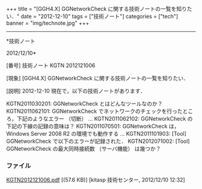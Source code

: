 ﻿+++
title = "[GGH4.X] GGNetworkCheck に関する技術ノートの一覧を知りたい．"
date = "2012-12-10"
tags = ["技術ノート"]
categories = ["tech"]
banner = "img/technote.jpg"
+++

-----------------------------------------------------------------------------------------------------------------------------

*技術ノート

2012/12/10*


[番号]
技術ノート KGTN 2012121006

[現象]
[GGH4.X] GGNetworkCheck に関する技術ノートの一覧を知りたい．

[説明]
2012-12-10 現在で，以下の技術ノートがあります．

KGTN2011030201: GGNetworkCheck とはどんなツールなのか？
KGTN2011062101: GGNetworkCheck
でネットワークのチェックを行ったところ，下記のようなエラー （切断） ...
KGTN2011062102: GGNetworkCheck の下記の下線の記録の意味は？
KGTN2011070501: GGNetworkCheck は， Windows Server 2008 R2
の環境でも動作する ...
KGTN2011101903: [Tool] GGNetworkCheck で以下のエラーが記録された．
KGTN2012071002: [Tool] GGNetworkCheck の最大同時接続数 （サーバ機能）
は幾つか？


### ファイル

 
 


[KGTN2012121006.pdf](http://techreport.kitasp.net/attachments/download/1148/KGTN2012121006.pdf)
 [(57.6 KB)] [kitasp 技術センター, 2012/12/10
12:32]


 


 

